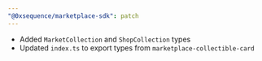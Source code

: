 ```yaml
---
"@0xsequence/marketplace-sdk": patch
---
```


- Added `MarketCollection` and `ShopCollection` types
- Updated `index.ts` to export types from `marketplace-collectible-card`
